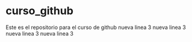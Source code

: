 # curso_github
Este es el repositorio para el curso de github
nueva linea 3
nueva linea 3
nueva linea 3
nueva linea 3

